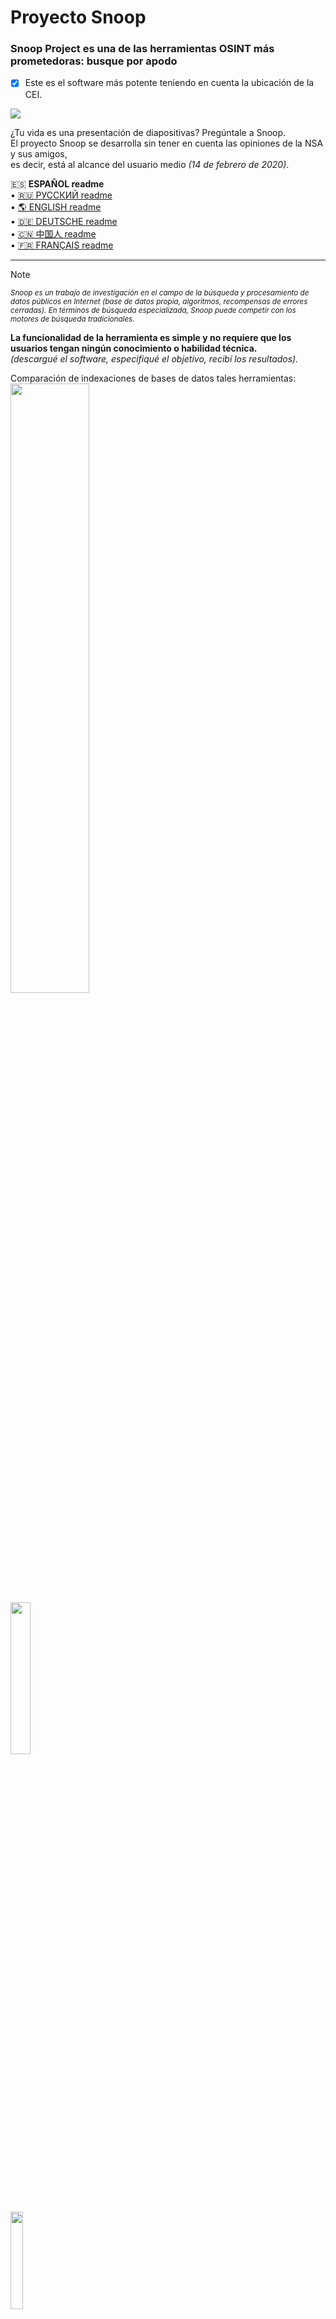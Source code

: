 Proyecto Snoop
=============

### Snoop Project es una de las herramientas OSINT más prometedoras: busque por apodo
- [X] Este es el software más potente teniendo en cuenta la ubicación de la CEI.

<img src="https://raw.githubusercontent.com/snooppr/snoop/master/images/EN__snoop.png" />

¿Tu vida es una presentación de diapositivas? Pregúntale a Snoop.  
El proyecto Snoop se desarrolla sin tener en cuenta las opiniones de la NSA y sus amigos,  
es decir, está al alcance del usuario medio *(14 de febrero de 2020)*.  


   🇪🇸 **ESPAÑOL readme**  
 • [🇷🇺 РУССКИЙ readme](https://github.com/snooppr/snoop)  
 • [🌎 ENGLISH readme](https://github.com/snooppr/snoop/blob/master/README.en.md)  
 • [🇩🇪 DEUTSCHE readme](https://github.com/snooppr/snoop/blob/master/README.de.md "Bitte zögern Sie nicht, die Übersetzung dieser Seite zu verbessern..")  
 • [🇨🇳 中国人 readme](https://github.com/snooppr/snoop/blob/master/README.cn.md "请随时改进此页面的翻译。")  
 • [🇫🇷 FRANÇAIS readme](https://github.com/snooppr/snoop/blob/master/README.fr.md "N'hésitez pas à améliorer la traduction de cette page.")  

 ---

> [!NOTE]
> <sub>*Snoop es un trabajo de investigación en el campo de la búsqueda y procesamiento de datos públicos en Internet (base de datos propia, algoritmos, recompensas de errores cerradas). En términos de búsqueda especializada, Snoop puede competir con los motores de búsqueda tradicionales.*</sub>  

**La funcionalidad de la herramienta es simple y no requiere que los usuarios tengan ningún conocimiento o habilidad técnica.**  
*(descargué el software, especifiqué el objetivo, recibí los resultados).*  

Comparación de indexaciones de bases de datos tales herramientas:  
<a href="https://raw.githubusercontent.com/snooppr/snoop/master/websites.md" Target="_blank"><img src="https://img.shields.io/badge/Snoop-~4800+%20sitios web-success" width="50%" /></a>  
<img src="https://img.shields.io/badge/Whatsmyname-~600 sitios web-yellowgreen" width="25%" />  
<img src="https://img.shields.io/badge/Sherlock-~400 sitios web-yellowgreen" width="20%" />  
<img src="https://img.shields.io/badge/Spiderfoot-~350 sitios web-yellowgreen" width="20%" />  
<img src="https://img.shields.io/badge/Namechk-~100 websites-red" width="15%" />  


| Plataforma                                                                                                             | Apoyo |
|------------------------------------------------------------------------------------------------------------------------|:---------:|
| <img src="https://raw.githubusercontent.com/snooppr/snoop/master/icons/Linux.png" width="5%" /> GNU/Linux              |     ✅    |
| <img src="https://raw.githubusercontent.com/snooppr/snoop/master/icons/Windows.png" width="5%" /> Windows 7/11 (32/64) |     ✅    |
| <img src="https://raw.githubusercontent.com/snooppr/snoop/master/icons/Android.png" width="5%" /> Android (Termux)     |     ✅    |
| <img src="https://raw.githubusercontent.com/snooppr/snoop/master/icons/macOS.png" width="5%" /> macOS                  |     🚫    |
| <img src="https://raw.githubusercontent.com/snooppr/snoop/master/icons/IOS.png" width="5%" /> iOS                      |     🚫    |
| <img src="https://raw.githubusercontent.com/snooppr/snoop/master/icons/WSL.png" width="5%" /> WSL                      |     🚫    |  


Snoop para SO Windows y GNU/Linux
==================================

**Snoop Local database**  
<img src="https://raw.githubusercontent.com/snooppr/snoop/master/images/EN_DB.png" />  
[Base de datos de la versión completa de Snoop Más de 4800+ sitios web ⚡️⚡️⚡️](https://raw.githubusercontent.com/snooppr/snoop/master/websites.md "Database Snoop")  

## Liberar
<img src="https://raw.githubusercontent.com/snooppr/snoop/master/images/snoop box.png" width="35%" />  

Snoop viene con ensamblajes listos para usar (versión) y no requiere dependencias (bibliotecas) ni la instalación de python, es decir, se ejecuta en una máquina limpia con sistema operativo Windows o GNU/Linux.  
┗━━ ⬇️[Descargar Proyecto Snoop](https://github.com/snooppr/snoop/releases "download the ready-made SNOOP assembly for Windows and GNU/Linux")  

<img src="https://raw.githubusercontent.com/snooppr/snoop/master/images/Run.gif"/>  

<details>
<summary> 🟣 Complementos del proyecto Snoop</summary>  

### 1. Demostración de uno de los métodos en el Complemento — 〘GEO_IP/domain〙  
https://github.com/snooppr/snoop/assets/61022210/ab20ec4f-8eb2-40ff-b773-4e3443ad2a70  

$$$$

Informe en formato HTML en el mapa de OSM (versión completa de Snoop)  
<img src="https://raw.githubusercontent.com/snooppr/snoop/master/images/plugin GEO_IP_domain.jpg" />  

$$$$

Los informes también están disponibles en csv/txt/CLI/maps  
<img src="https://raw.githubusercontent.com/snooppr/snoop/master/images/GEO_IPcsv.jpeg" />  

$$$$

### 2. Demostración de uno de los métodos en el Complemento — 〘Yandex_parser〙  
<img src="https://raw.githubusercontent.com/snooppr/snoop/master/images/Yandex_parser.gif" />  

$$$$

Informe de búsqueda docena de nombre de usuario (Complemento - Yandex_parser)  
<img src="https://raw.githubusercontent.com/snooppr/snoop/master/images/Yandex_parser 4.png" />  

$$$$

### 3. Demostración de uno de los métodos en el Complemento — 〘Reverse Vgeocoder〙  
https://github.com/snooppr/snoop/assets/61022210/0be6ac32-c72f-4a18-9c9e-3413085f57c3  

Snoop selecciona solo coordenadas geográficas de datos sucios (números, letras, caracteres especiales), coloca marcadores en el mapa basándose en ellos y los etiqueta con áreas pobladas cercanas.  

Visualización de geocoordenadas firmadas: informe HTML (versión completa de Snoop)  
<img src="https://raw.githubusercontent.com/snooppr/snoop/master/images/plugin Reverse Vgeocoder.jpg" />  

</details>

<details>
<summary> 🟤 Software de autoconstrucción desde la fuente</summary>  

**Instalación Nativa**  
+ Nota: no hagas esto si quieres instalar snoop en Android/termux
*(la instalación es diferente, vea la sección dedicada a continuación para eso).*  
+ Nota: la versión requerida de Python 3.7+

```sh
# Clonar el repositorio
$ git clone https://github.com/snooppr/snoop

# Iniciar sesión en el directorio de trabajo
$ cd ~/snoop

# Instale python3 y python3-pip si no están instalados
$ apt-get update && apt-get install python3 python3-pip

# Instalar dependencias 'requisitos'
$ pip install --upgrade pip
$ python3 -m pip install -r requirements.txt
# Si en lugar de las banderas de los países se muestran en mezclas especiales, entregue un paquete de fuentes, como monocromo
$ apt-get install ttf-ancient-fonts or color (recomendado) $ apt-get install fonts-noto-color-emoji
# En el sistema operativo Windows, use CMD o PowerShell (para elegir según su conveniencia), ¡pero no WSL!
```
</details>

<details>
<summary> 🟢 Usando</summary>  

```
uso: snoop_cli.bin [argumentos de búsqueda...] nickname
o
uso: snoop_cli.bin [argumentos de servicio | argumentos de complementos]


$ snoop_cli.bin --help #versión de compilación manual de snoop GNU/Linux

Ayuda

argumentos opcionales:
  -h, --help            mostrar este mensaje de ayuda y salir

argumentos de servicio:
  --version, -V         Über: Druckversionen:: OS; schnüffeln; Python und Lizenzen
  --list-all, -l        Imprimir información detallada sobre la base
                        de datos de Snoop
  --donate, -d          Done al desarrollo del Proyecto Snoop, obtenga/compre
                        la versión completa de Snoop
  --autoclean, -a       Eliminar todos los informes, borrar espacio
  --update, -U          Actualizar Snoop

argumentos de complementos:
  --module, -m          OSINT search: use various plugins Snoop ::
                        IP/GEO/YANDEX

argumentos de búsqueda:
  nickname              Apodo del usuario buscado. Se admite la búsqueda
                        de varios nombres al mismo tiempo. Un apodo que contiene
                        un espacio en su nombre se escribe entre comillas
  --web-base, -w        Conéctese a una web_DB dinámicamente actualizada
                        (más de 4800+ sitios) para buscar 'apodo'.
                        En la versión de demostración, la función está deshabilitada
  --site , -s <site_name> 
                        Especifique el nombre del sitio de la base de datos '--list-all'.
                        Busque 'apodo' en un solo recurso especificado,
                        es aceptable usar la opción '-s' varias veces
  --exclude , -e <country_code> 
                        Excluye la región seleccionada de la búsqueda,
                        es aceptable usar la opción '-e' varias veces, por ejemplo,
                        '-e RU -e WR' excluye Rusia y el mundo de la búsqueda
  --include , -i <country_code> 
                        Incluya solo la región seleccionada en la búsqueda,
                        es aceptable usar la opción '-i' varias veces, por ejemplo,
                        '-i US -i UA' busque EE. UU. y Ucrania
  --country-sort, -c    Impresión y registro de resultados por país, no alfabéticamente
  --time-out , -t <digit> 
                        Establezca la asignación de tiempo máximo para esperar una
                        respuesta del servidor (segundos). Afecta a la duración de
                        la búsqueda. Afecta al 'Tiempo de espera de error'.
                        En esta opción es necesaria para una conexión a Internet
                        lenta (9s por defecto)
  --no-func, -n         ✓Terminal monocromática, no usar colores en url
                        ✓Deshabilitar la apertura del navegador web
                        ✓Deshabilitar la impresión de banderas de países
                        ✓Indicación de desactivación y estado de progreso
  --found-print, -f     Imprimir solo cuentas encontradas
  --verbose, -v         Cuando busque 'apodo', imprima verbalización detallada
  --userlist , -u <file> 
                        Especifique un archivo con una lista de usuarios.
                        Snoop procesará los datos de forma inteligente
                        y proporcionará informes adicionales
  --save-page, -S       Guarde las páginas de usuario encontradas
                        en archivos html locales (modo lento)
  --cert-on, -C         Habilite la verificación de certificados en los servidores.
                        De forma predeterminada, la verificación de certificados
                        en los servidores está deshabilitada,
                        lo que le permite procesar sitios problemáticos sin errores
  --headers , -H <User-Agent> 
                        Establezca el agente de usuario manualmente,
                        el agente está entre comillas, de manera predeterminada,
                        se configura un agente de usuario aleatorio o anulado
                        de la base de datos de snoop para cada sitio
  --pool , -p <digit>   Deshabilite la optimización automática y configúrela manualmente
                        velocidad de búsqueda de 1 a 300 máx. procesos. Por
                        De forma predeterminada, se utiliza una gran carga de recursos
                        informáticos. en modo Rápido, en otros modos se usa consumo de
                        energía moderado. Demasiado bajo o un valor alto puede
                        ralentizar significativamente el funcionamiento POR. ~Valor
                        óptimo calculado para un determinado los dispositivos se envían
                        al parámetro 'snoop info' 'Grupo recomendado', opción
                        [--version/-V]. esta opción se propone utilizar
                        1) si el usuario tiene una computadora multinúcleo y un
                        suministro de RAM o, por el contrario, una débil, VPS alquilado
                        2) se recomienda acelerar o ralentizar la búsqueda junto con la
                        opción [--found-print/-f']
  --quick, -q           Modo de búsqueda rápido y agresivo.
                        No reprocesa los recursos fallidos, lo que acelera la búsqueda,
                        pero también aumenta ligeramente Bad_raw.
                        El modo rápido se adapta a la potencia del PC,
                        no imprime resultados intermedios,
                        es efectivo y está diseñado para la versión completa de Snoop
```

**Ejemplo**
```sh
# Para buscar solo un usuario:
$ python3 snoop.py username1 #Ejecutando desde la fuente
$ snoop_cli.bin username1 #Ejecutando desde la versión de Linux
# O, por ejemplo, se admite cirílico:
$ python3 snoop.py олеся #Ejecutando desde la fuente
# Para buscar un nombre que contenga un espacio:
$ snoop_cli.bin "bob dylan" #Ejecutando desde la versión de linux
$ snoop_cli.bin dob_dylan #Ejecutando desde la versión de linux
$ snoop_cli.bin bob-dylan #Ejecutando desde la versión de linux

# Ejecutándose en el sistema operativo Windows:
$ python snoop.py username1 #Corriendo desde la fuente
$ snoop_cli.exe username1 #Ejecución desde ventanas de lanzamiento
# Para buscar uno o más usuarios:
$ snoop_cli.exe username1 username2 username3 username4 #Ejecución desde ventanas de lanzamiento

# Busque una gran cantidad de usuarios;
# evitar bloqueos en sitios web (más a menudo, la "zona muerta" depende de la dirección IP del usuario);
# imprimir solo las cuentas encontradas; guardar páginas de cuentas encontradas localmente;
# especificar un archivo con una lista de cuentas buscadas;
# conectarse a la base web ampliable y actualizada de Snoop para la búsqueda:
$ snoop_cli.bin -t 6 -f -S -u ~/file.txt -w #Ejecutando desde la versión de linux

# verifique la base de datos de Snoop:
$ snoop_cli.bin --list all #Ejecutando desde la versión de Linux

# imprime la ayuda para las funciones de Snoop:
$ snoop_cli.bin --help #Ejecutando desde la versión de Linux

# Busque dos nombres de usuario en dos recursos:
$ snoop_cli.bin -s habr -s lichess chikamaria irina

# Obtener la versión completa de Snoop:
$ snoop_cli.bin --donate

# Habilitar los complementos de Snoop:
$ snoop_cli.bin --module #Ejecutando desde la versión de Linux
```
+ 'ctrl-c' — abortar búsqueda.  
+ Las cuentas encontradas se almacenarán en `~/snoop/results/nicknames/*{txt|csv|html}`.  
+ Abrir csv en office in, separador de campo **coma**.  
+ Destruir todos los resultados de búsqueda: eliminar el '~/snoop/results' directorio.  
o `snoop_cli.exe --autoclean #Ejecutando desde la versión OS Windows`.
```sh
# Actualice Snoop para probar nuevas funciones en el software
$ python3 snoop.py --update #Se requiere la instalación de Git
```
</details>  

<details>
<summary> 🔵 Snoop para Android</summary>  

 • [Manual detallado en ingles](https://github.com/snooppr/snoop/blob/master/README_android.en.md "Snoop para Android")  

</details>

<details>
<summary> 🔴 Errores básicos</summary>

|  Lado     |                         Problema                      | Resolv. |
|:---------:| ------------------------------------------------------|:-------:|
| ========= |=======================================================| ======= |
| Cliente   |Conexión bloqueada por defensa proactiva (*Kaspersky)  |    1    |
|           |Velocidad de conexión a Internet insuficiente EDGE/3G  |    2    |
|           |El valor de la opción '-t' es demasiado bajo           |    2    |
|           |nombre de usuario no válido                            |    3    |
|           |Err de conexión: [GipsysTeam; Nixp; Ddo; Mamochki]     |    7    |
| ========= |=======================================================| ======= |
| Proveedor |censura en internet                                    |    4    |
| ========= |=======================================================| ======= |
| Servidor  |El sitio ha cambiado su respuesta/API;                 |    5    |
|           |CF/WAF ha sido actualizado                             |    5    |
|           |Bloqueo del rango de direcciones IP del cliente por    |    4    |
|           |parte del servidor                                     |    4    |
|           |Activar/proteger un recurso de captcha                 |    4    |
|           |Algunos sitios no están disponibles temporalmente,     |    6    |
|           |trabajo técnico                                        |    6    |
| ========= |=======================================================| ======= |

Resolviendo:
1. Reconfigura tu Firewall *(por ejemplo, Kaspersky bloquea recursos para adultos)*.

2. Comprueba la velocidad de tu conexión a Internet:  
`python3 snoop.py -v nickname`  
Si alguna de las opciones de red está resaltada en rojo, es posible que Snoop se cuelgue durante la búsqueda.  
A baja velocidad, aumente el valor 'x' de la opción '--time-out x':  
`python3 snoop.py -t 15 nickname`  

3. De hecho, esto no es un error. Arreglar apodo  
*(por ejemplo, los caracteres cirílicos no están permitidos en algunos sitios; "espacios" o 'codificación Vietnam-Chino'
en los nombres de usuario, para ahorrar tiempo: - se filtran las solicitudes)*.

4. **Cambie su dirección IP**  
La censura son las razones más comunes por las que el usuario recibe errores de omisión/falsos positivos/y, en algunos casos, '**Alas**'.  
Al usar Snoop desde la dirección IP del proveedor del operador móvil, la velocidad **puede** disminuir significativamente, según el proveedor.  
Por ejemplo, la forma más efectiva de resolver el problema es **[censura][*](https://www.rbc.ru/technology_and_media/21/11/2024/673f2a269a7947a9377068b2) [**](https://telegra.ph/Roskomnadzor-raskryl-kakuyu-informaciyu-o-VPN-zapretit-v-Rossii-11-30)[/censura]**  

5. Abrir en el repositorio de Snoop en Github-e Issue/Pull request  
*(informar al desarrollador sobre esto).*

6. No preste atención, los sitios a veces se reparan y vuelven a funcionar.

7. Hay [problema](https://wiki.debian.org/ContinuousIntegration/TriagingTips/openssl-1.1.1 "el problema es simple y solucionable") con openssl en algunas distribuciones GNU/Linux, y también el problema con sitios que no han sido actualizados en años. Estos problemas ocurren si el usuario inició snoop intencionalmente con la opción '--cert-on'.  
Resolviendo:
```sh
$ sudo nano /etc/ssl/openssl.cnf

# Edite las líneas en la parte inferior del archivo:
[MinProtocol = TLSv1.2]
en
[MinProtocol = TLSv1]

[CipherString = DEFAULT@SECLEVEL=2]
en
[CipherString = DEFAULT@SECLEVEL=1]
```
</details>

<details>
<summary> 🟠 Información adicional</summary>

 • [Historial de desarrollo del proyecto](https://raw.githubusercontent.com/snooppr/snoop/master/changelog.txt "registro de cambios").  

 • [Licencia](https://github.com/snooppr/snoop/blob/master/COPYRIGHT "La versión de la Licencia en inglés se puede encontrar en la versión EN de Snoop Build").  

 • [documentación/ruso](https://drive.google.com/open?id=12DzAQMgTcgeG-zJrfDxpUbFjlXcBq5ih).  

 • **Huella digital de clave pública:**	[076DB9A00B583FFB606964322F1154A0203EAE9D](https://raw.githubusercontent.com/snooppr/snoop/master/PublicKey.asc "pgp Clave").  

 • **Snoop no es perfecto**: los sitios web están cayendo; faltan etiquetas de cierre; la red está siendo censurada; los servicios de hospedaje no se pagan a tiempo.  
De vez en cuando, es necesario seguir todo este "rock'n'roll web", por lo que las donaciones son bienvenidas:
[ejemplo de sitios web cercanos/malos](https://drive.google.com/file/d/1CJxGRJECezDsaGwxpEw34iJ8MJ9LXCIG/view?usp=sharing).  

 • **Visualización de commits:** from the birth of the project to Friday the thirteenth, 2023.  

https://user-images.githubusercontent.com/61022210/212534128-bc0e5779-a367-4d0a-86cb-c52503ee53c4.mp4  

⋮ **La compresión agresiva del repositorio se llevó a cabo el 11 de diciembre de 2024** Se guardó una copia de seguridad completa del historial. Los usuarios que creen Snoop desde el código fuente deben hacer 'git clone' de una nueva manera.  

</details>

【RU -> ES】 Este es un [➰Léame en ruso](https://github.com/snooppr/snoop "Si lo desea, puede mejorar (PR) la traducción automática de esta página en español").
